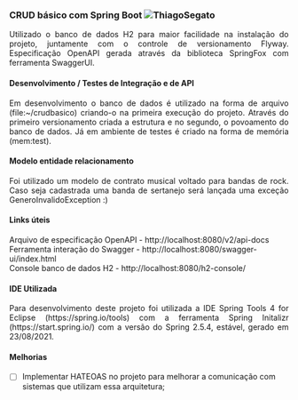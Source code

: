 ### CRUD básico com Spring Boot  ![ThiagoSegato](https://circleci.com/gh/ThiagoSegato/CRUDBasicoSpringBoot.svg?style=shield)
<div align="justify">Utilizado o banco de dados H2 para maior facilidade na instalação do projeto, juntamente com o controle de versionamento Flyway. Especificação OpenAPI gerada através da biblioteca SpringFox com ferramenta SwaggerUI.</div>

#### Desenvolvimento / Testes de Integração e de API
<div align="justify">Em desenvolvimento o banco de dados é utilizado na forma de arquivo (file:~/crudbasico) criando-o na primeira execução do projeto. Através do primeiro versionamento criada a estrutura e no segundo, o povoamento do banco de dados. Já em ambiente de testes é criado na forma de memória (mem:test).</div>

#### Modelo entidade relacionamento
<div align="justify">Foi utilizado um modelo de contrato musical voltado para bandas de rock. Caso seja cadastrada uma banda de sertanejo será lançada uma exceção GeneroInvalidoException :)</div>

#### Links úteis 
Arquivo de especificação OpenAPI - http://localhost:8080/v2/api-docs<br>
Ferramenta interação do Swagger - http://localhost:8080/swagger-ui/index.html<br>
Console banco de dados H2 -  http://localhost:8080/h2-console/<br>

#### IDE Utilizada
<div align="justify">Para desenvolvimento deste projeto foi utilizada a IDE Spring Tools 4 for Eclipse (https://spring.io/tools) com a ferramenta Spring Initalizr (https://start.spring.io/) com a versão do Spring 2.5.4, estável, gerado em 23/08/2021.</div>

#### Melhorias
- [ ] Implementar HATEOAS no projeto para melhorar a comunicação com sistemas que utilizam essa arquitetura;
